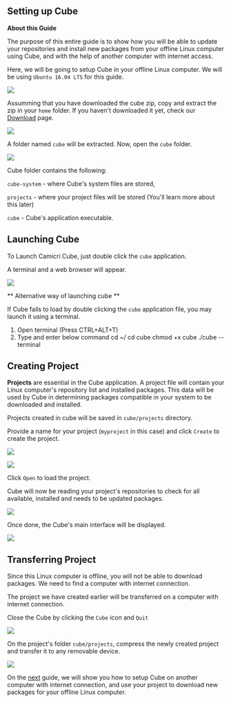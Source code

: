 ## Setting up Cube

**About this Guide**

The purpose of this entire guide is to show how you will be able to update your repositories and install new packages from your offline Linux computer using Cube, and with the help of another computer with internet access.

Here, we will be going to setup Cube in your offline Linux computer. We will be using `Ubuntu 16.04 LTS` for this guide.

![](_media/img01.png)

Assumming that you have downloaded the cube zip, copy and extract the zip in your `home` folder. If you haven't downloaded it yet, check our [Download](/download) page.

![](_media/img02.png)

A folder named `cube` will be extracted. Now, open the `cube` folder.

![](_media/img03.png)

Cube folder contains the following:

`cube-system` - where Cube's system files are stored, 

`projects` - where your project files will be stored (You'll learn more about this later)

`cube` - Cube's application executable.

## Launching Cube

To Launch Camicri Cube, just double click the `cube` application.

A terminal and a web browser will appear.

![](_media/img04.png)

** Alternative way of launching cube **

If Cube fails to load by double clicking the `cube` application file, you may launch it using a terminal.

1. Open terminal (Press CTRL+ALT+T)
2. Type and enter below command
        cd ~/
        cd cube
        chmod +x cube
        ./cube --terminal


## Creating Project
**Projects** are essential in the Cube application. A project file will contain your Linux computer's repository list and installed packages. This data will be used by Cube in determining packages compatible in your system to be downloaded and installed.

Projects created in cube will be saved in `cube/projects` directory.

Provide a name for your project (`myproject` in this case) and click `Create` to create the project.

![](_media/img05.png)

![](_media/img07.png)

Click `Open` to load the project.

Cube will now be reading your project's repositories to check for all available, installed and needs to be updated packages.

![](_media/img08.png)

Once done, the Cube's main interface will be displayed.

![](_media/img10.png)

## Transferring Project

Since this Linux computer is offline, you will not be able to download packages.
We need to find a computer with internet connection.

The project we have created earlier will be transferred on a computer with internet connection.

Close the Cube by clicking the `Cube` icon and `Quit`

![](_media/img12.png)

On the project's folder `cube/projects`, compress the newly created project and transfer it to any removable device.

![](_media/img14.png)

On the [next](/setup-windows) guide, we will show you how to setup Cube on another computer with internet connection, and use your project to download new packages for your offline Linux computer.